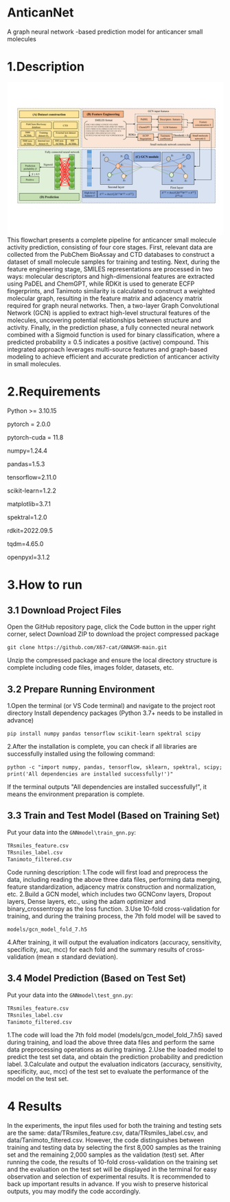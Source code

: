 # AnticanNet
A graph neural network -based prediction model for anticancer small molecules 
# 1.Description
![flowchart](page_1.png)
This flowchart presents a complete pipeline for anticancer small molecule activity prediction, consisting of four core stages. First, relevant data are collected from the PubChem BioAssay and CTD databases to construct a dataset of small molecule samples for training and testing. Next, during the feature engineering stage, SMILES representations are processed in two ways: molecular descriptors and high-dimensional features are extracted using PaDEL and ChemGPT, while RDKit is used to generate ECFP fingerprints, and Tanimoto similarity is calculated to construct a weighted molecular graph, resulting in the feature matrix and adjacency matrix required for graph neural networks. Then, a two-layer Graph Convolutional Network (GCN) is applied to extract high-level structural features of the molecules, uncovering potential relationships between structure and activity. Finally, in the prediction phase, a fully connected neural network combined with a Sigmoid function is used for binary classification, where a predicted probability ≥ 0.5 indicates a positive (active) compound. This integrated approach leverages multi-source features and graph-based modeling to achieve efficient and accurate prediction of anticancer activity in small molecules.
# 2.Requirements
Python >= 3.10.15

pytorch = 2.0.0

pytorch-cuda = 11.8

numpy=1.24.4

pandas=1.5.3

tensorflow=2.11.0

scikit-learn=1.2.2

matplotlib=3.7.1

spektral=1.2.0

rdkit=2022.09.5

tqdm=4.65.0

openpyxl=3.1.2
# 3.How to run
## 3.1 Download Project Files
Open the GitHub repository page, click the Code button in the upper right corner, select Download ZIP to download the project compressed package
```
git clone https://github.com/X67-cat/GNNASM-main.git
```
Unzip the compressed package and ensure the local directory structure is complete including code files, images folder, datasets, etc.
## 3.2 Prepare Running Environment
1.Open the terminal (or VS Code terminal) and navigate to the project root directory
Install dependency packages (Python 3.7+ needs to be installed in advance)
```
pip install numpy pandas tensorflow scikit-learn spektral scipy
```
2.After the installation is complete, you can check if all libraries are successfully installed using the following command:
```
python -c "import numpy, pandas, tensorflow, sklearn, spektral, scipy; print('All dependencies are installed successfully!')"
```
If the terminal outputs "All dependencies are installed successfully!", it means the environment preparation is complete.
## 3.3 Train and Test Model (Based on Training Set)
Put your data into the ```GNNmodel\train_gnn.py```:
```
TRsmiles_feature.csv
TRsniles_label.csv
Tanimoto_filtered.csv
```
Code running description:
1.The code will first load and preprocess the data, including reading the above three data files, performing data merging, feature standardization, adjacency matrix construction and normalization, etc.
2.Build a GCN model, which includes two GCNConv layers, Dropout layers, Dense layers, etc., using the adam optimizer and binary_crossentropy as the loss function.
3.Use 10-fold cross-validation for training, and during the training process, the 7th fold model will be saved to 
```
models/gcn_model_fold_7.h5
```
4.After training, it will output the evaluation indicators (accuracy, sensitivity, specificity, auc, mcc) for each fold and the summary results of cross-validation (mean ± standard deviation).
## 3.4 Model Prediction (Based on Test Set) 
Put your data into the ```GNNmodel\test_gnn.py```:
```
TRsmiles_feature.csv
TRsniles_label.csv
Tanimoto_filtered.csv
```
1.The code will load the 7th fold model (models/gcn_model_fold_7.h5) saved during training, and load the above three data files and perform the same data preprocessing operations as during training.
2.Use the loaded model to predict the test set data, and obtain the prediction probability and prediction label.
3.Calculate and output the evaluation indicators (accuracy, sensitivity, specificity, auc, mcc) of the test set to evaluate the performance of the model on the test set.
# 4 Results 
In the experiments, the input files used for both the training and testing sets are the same: data/TRsmiles_feature.csv, data/TRsmiles_label.csv, and data/Tanimoto_filtered.csv. However, the code distinguishes between training and testing data by selecting the first 8,000 samples as the training set and the remaining 2,000 samples as the validation (test) set. After running the code, the results of 10-fold cross-validation on the training set and the evaluation on the test set will be displayed in the terminal for easy observation and selection of experimental results. It is recommended to back up important results in advance. If you wish to preserve historical outputs, you may modify the code accordingly.
